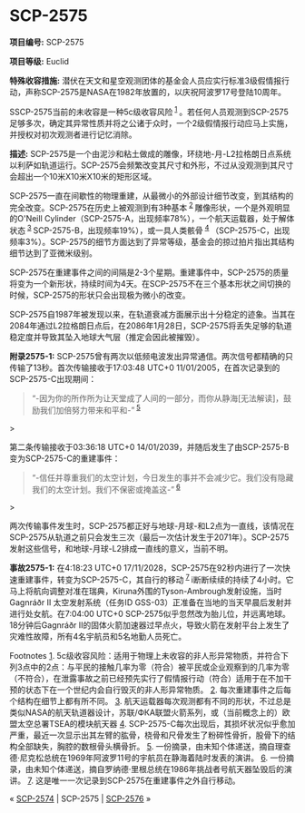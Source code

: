 # SCP-2575
                        


**项目编号:**  SCP-2575

**项目等级:**  Euclid

**特殊收容措施:**  潜伏在天文和星空观测团体的基金会人员应实行标准3级假情报行动，声称SCP-2575是NASA在1982年放置的，以庆祝阿波罗17号登陆10周年。

SSCP-2575当前的未收容是一种5c级收容风险<sup class='footnoteref'>
 <a shape='rect' class='footnoteref' id='footnoteref-1' href='javascript:;' onclick='WIKIDOT.page.utils.scrollToReference(&apos;footnote-1&apos;)'>1</a>
</sup> 。若任何人员观测到SCP-2575足够多次，确定其异常性质并将之公诸于众时，一个2级假情报行动应马上实施，并授权对初次观测者进行记忆消除。

**描述:**  SCP-2575是一个由泥沙和粘土做成的雕像，环绕地-月-L2拉格朗日点系统以利萨如轨道运行。SCP-2575会频繁改变其尺寸和外形，不过从没观测到其尺寸会超出一个10米X10米X10米的矩形区域。

SCP-2575一直在间歇性的物理重建，从最微小的外部设计细节改变，到其结构的完全改变。SCP-2575在历史上被观测到有3种基本<sup class='footnoteref'>
 <a shape='rect' class='footnoteref' id='footnoteref-2' href='javascript:;' onclick='WIKIDOT.page.utils.scrollToReference(&apos;footnote-2&apos;)'>2</a>
</sup> 雕像形状，一个是外观明显的O'Neill Cylinder（SCP-2575-A，出现频率78%），一个航天运载器，处于解体状态<sup class='footnoteref'>
 <a shape='rect' class='footnoteref' id='footnoteref-3' href='javascript:;' onclick='WIKIDOT.page.utils.scrollToReference(&apos;footnote-3&apos;)'>3</a>
</sup> SCP-2575-B，出现频率19%），或一具人类骸骨<sup class='footnoteref'>
 <a shape='rect' class='footnoteref' id='footnoteref-4' href='javascript:;' onclick='WIKIDOT.page.utils.scrollToReference(&apos;footnote-4&apos;)'>4</a>
</sup> （SCP-2575-C，出现频率3%）。SCP-2575的细节方面达到了异常等级，基金会的掠过拍片指出其结构细节达到了亚微米级别。

SCP-2575在重建事件之间的间隔是2-3个星期。重建事件中，SCP-2575的质量将变为一个新形状，持续时间为4天。在SCP-2575不在三个基本形状之间切换的时候，SCP-2575的形状只会出现极为微小的改变。

SCP-2575自1987年被发现以来，在轨道衰减方面展示出十分稳定的迹象。当其在2084年通过L2拉格朗日点后，在2086年1月28日，SCP-2575将丢失足够的轨道稳定度并导致其坠入地球大气层（推定会因此被摧毁）。

**附录2575-1:**  SCP-2575曾有两次以低频电波发出异常通信。两次信号都精确的只传输了13秒。首次传输接收于17:03:48 UTC+0 11/01/2005，在首次记录到的SCP-2575-C出现期间：


> “-因为你的所作所为让天堂成了人间的一部分，而你从静海[无法解读]，鼓励我们加倍努力带来和平和-”<sup class='footnoteref'>
 <a shape='rect' class='footnoteref' id='footnoteref-5' href='javascript:;' onclick='WIKIDOT.page.utils.scrollToReference(&apos;footnote-5&apos;)'>5</a>
</sup>
> 

第二条传输接收于03:36:18 UTC+0 14/01/2039，并随后发生了由SCP-2575-B变为SCP-2575-C的重建事件：


> “-信任并尊重我们的太空计划，今日发生的事并不会减少它。我们没有隐藏我们的太空计划。我们不保密或掩盖这-”<sup class='footnoteref'>
 <a shape='rect' class='footnoteref' id='footnoteref-6' href='javascript:;' onclick='WIKIDOT.page.utils.scrollToReference(&apos;footnote-6&apos;)'>6</a>
</sup>
> 

两次传输事件发生时，SCP-2575都正好与地球-月球-和L2点为一直线，该情况在SCP-2575从轨道之前只会发生三次（最后一次估计发生于2071年）。SCP-2575发射这些信号，和地球-月球-L2排成一直线的意义，当前不明。

**事故2575-1:**  在4:18:23 UTC+0 17/11/2028，SCP-2575在92秒内进行了一次快速重建事件，转变为SCP-2575-C，其自行的移动<sup class='footnoteref'>
 <a shape='rect' class='footnoteref' id='footnoteref-7' href='javascript:;' onclick='WIKIDOT.page.utils.scrollToReference(&apos;footnote-7&apos;)'>7</a>
</sup> i断断续续的持续了4小时。它马上将航向调整对准在瑞典，Kiruna外围的Tyson-Ambrough发射设施，当时Gagnráðr II 太空发射系统（任务ID GSS-03）正准备在当地的当天早晨后发射并进行处女航。在7:04:00 UTC+0 SCP-2575似乎忽然改为胎儿位，并远离地球。18分钟后Gagnráðr II的固体火箭加速器过早点火，导致火箭在发射平台上发生了灾难性故障，所有4名宇航员和5名地勤人员死亡。


Footnotes
<a shape='rect' href='javascript:;' onclick='WIKIDOT.page.utils.scrollToReference(&apos;footnoteref-1&apos;)'>1</a>. 5c级收容风险：适用于物理上未收容的非人形异常物质，并符合下列3点中的2点：与平民的接触几率为零（符合）被平民或企业观察到的几率为零（不符合），在泄露事故之前已经预先实行了假情报行动（符合）适用于在不加干预的状态下在一个世纪内会自行毁灭的非人形异常物质。
<a shape='rect' href='javascript:;' onclick='WIKIDOT.page.utils.scrollToReference(&apos;footnoteref-2&apos;)'>2</a>. 每次重建事件之后每个结构在细节上都有所不同。
<a shape='rect' href='javascript:;' onclick='WIKIDOT.page.utils.scrollToReference(&apos;footnoteref-3&apos;)'>3</a>. 航天运载器每次观测都有不同的形状，不过总是类似NASA的航天轨道器设计，苏联/ФКА联盟火箭系列，或（当前概念上的）欧盟太空总署TSEA的模块航天器
<a shape='rect' href='javascript:;' onclick='WIKIDOT.page.utils.scrollToReference(&apos;footnoteref-4&apos;)'>4</a>. SCP-2575-C每次出现后，其损坏状况似乎愈加严重，最近一次显示出其左臂的肱骨，桡骨和尺骨发生了粉碎性骨折，股骨下的结构全部缺失，胸腔的数根骨头横骨折。
<a shape='rect' href='javascript:;' onclick='WIKIDOT.page.utils.scrollToReference(&apos;footnoteref-5&apos;)'>5</a>. 一份摘录，由未知个体递送，摘自理查德·尼克松总统在1969年阿波罗11号的宇航员在静海着陆时发表的演讲。
<a shape='rect' href='javascript:;' onclick='WIKIDOT.page.utils.scrollToReference(&apos;footnoteref-6&apos;)'>6</a>. 一份摘录，由未知个体递送，摘自罗纳德·里根总统在1986年挑战者号航天器坠毁后的演讲。
<a shape='rect' href='javascript:;' onclick='WIKIDOT.page.utils.scrollToReference(&apos;footnoteref-7&apos;)'>7</a>. 这是唯一一次记录到SCP-2575在重建事件之外自行移动。



« [SCP-2574](/scp-2574) | SCP-2575 | [SCP-2576](/scp-2576) »





                    